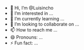 - 👋 Hi, I’m @Luisincho
- 👀 I’m interested in ...
- 🌱 I’m currently learning ...
- 💞️ I’m looking to collaborate on ...
- 📫 How to reach me ...
- 😄 Pronouns: ...
- ⚡ Fun fact: ...

<!---
Luisincho/Luisincho is a ✨ special ✨ repository because its `README.md` (this file) appears on your GitHub profile.
You can click the Preview link to take a look at your changes.
--->
